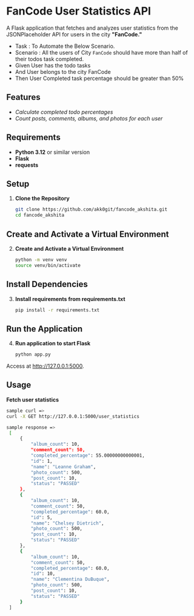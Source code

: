 # FanCode User Statistics API

A Flask application that fetches and analyzes user statistics from the JSONPlaceholder API for users in the city **"FanCode."**

* Task : To Automate the Below Scenario.
* Scenario : All the users of City `FanCode` should have more than half of their todos task completed.
* Given User has the todo tasks
* And User belongs to the city FanCode
* Then User Completed task percentage should be greater than 50%

## Features
- *Calculate completed todo percentages*
- *Count posts, comments, albums, and photos for each user*

## Requirements
- **Python 3.12** or similar version
- **Flask**
- **requests**

## Setup

1. **Clone the Repository**
   ```bash
   git clone https://github.com/akk0git/fancode_akshita.git
   cd fancode_akshita
##

## Create and Activate a Virtual Environment
2. **Create and Activate a Virtual Environment**
   ```bash
   python -m venv venv
   source venv/bin/activate 
##


## Install Dependencies
3. **Install requirements from requirements.txt**
   ```bash
   pip install -r requirements.txt
##

## Run the Application
4. **Run application to start Flask**
   ```bash
   python app.py
   
Access at http://127.0.0.1:5000.
##


## Usage
**Fetch user statistics**
   ```bash
   sample curl =>
   curl -X GET http://127.0.0.1:5000/user_statistics
   
   sample response =>
    [
        {
            "album_count": 10,
            "comment_count": 50,
            "completed_percentage": 55.00000000000001,
            "id": 1,
            "name": "Leanne Graham",
            "photo_count": 500,
            "post_count": 10,
            "status": "PASSED"
        },
        {
            "album_count": 10,
            "comment_count": 50,
            "completed_percentage": 60.0,
            "id": 5,
            "name": "Chelsey Dietrich",
            "photo_count": 500,
            "post_count": 10,
            "status": "PASSED"
        },
        {
            "album_count": 10,
            "comment_count": 50,
            "completed_percentage": 60.0,
            "id": 10,
            "name": "Clementina DuBuque",
            "photo_count": 500,
            "post_count": 10,
            "status": "PASSED"
        }
    ]
